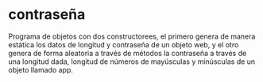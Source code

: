 # contraseña

Programa de objetos con dos constructorees, el primero genera de manera estática los datos de longitud y contraseña de un objeto web, y el otro genera de forma aleatoria a través de métodos la contraseña a través de una longitud dada, longitud de números de mayúsculas y minúsculas de un objeto llamado app.
